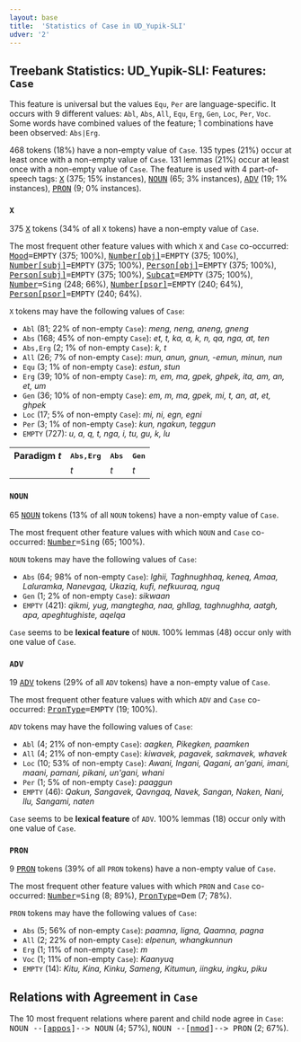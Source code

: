 ```yaml
---
layout: base
title:  'Statistics of Case in UD_Yupik-SLI'
udver: '2'
---
```


## Treebank Statistics: UD_Yupik-SLI: Features: `Case`

This feature is universal but the values `Equ`, `Per` are language-specific.
It occurs with 9 different values: `Abl`, `Abs`, `All`, `Equ`, `Erg`, `Gen`, `Loc`, `Per`, `Voc`.
Some words have combined values of the feature; 1 combinations have been observed: `Abs|Erg`.

468 tokens (18%) have a non-empty value of `Case`.
135 types (21%) occur at least once with a non-empty value of `Case`.
131 lemmas (21%) occur at least once with a non-empty value of `Case`.
The feature is used with 4 part-of-speech tags: <tt><a href="ess_sli-pos-X.html">X</a></tt> (375; 15% instances), <tt><a href="ess_sli-pos-NOUN.html">NOUN</a></tt> (65; 3% instances), <tt><a href="ess_sli-pos-ADV.html">ADV</a></tt> (19; 1% instances), <tt><a href="ess_sli-pos-PRON.html">PRON</a></tt> (9; 0% instances).

### `X`

375 <tt><a href="ess_sli-pos-X.html">X</a></tt> tokens (34% of all `X` tokens) have a non-empty value of `Case`.

The most frequent other feature values with which `X` and `Case` co-occurred: <tt><a href="ess_sli-feat-Mood.html">Mood</a></tt><tt>=EMPTY</tt> (375; 100%), <tt><a href="ess_sli-feat-Number-obj.html">Number[obj]</a></tt><tt>=EMPTY</tt> (375; 100%), <tt><a href="ess_sli-feat-Number-subj.html">Number[subj]</a></tt><tt>=EMPTY</tt> (375; 100%), <tt><a href="ess_sli-feat-Person-obj.html">Person[obj]</a></tt><tt>=EMPTY</tt> (375; 100%), <tt><a href="ess_sli-feat-Person-subj.html">Person[subj]</a></tt><tt>=EMPTY</tt> (375; 100%), <tt><a href="ess_sli-feat-Subcat.html">Subcat</a></tt><tt>=EMPTY</tt> (375; 100%), <tt><a href="ess_sli-feat-Number.html">Number</a></tt><tt>=Sing</tt> (248; 66%), <tt><a href="ess_sli-feat-Number-psor.html">Number[psor]</a></tt><tt>=EMPTY</tt> (240; 64%), <tt><a href="ess_sli-feat-Person-psor.html">Person[psor]</a></tt><tt>=EMPTY</tt> (240; 64%).

`X` tokens may have the following values of `Case`:

* `Abl` (81; 22% of non-empty `Case`): <em>meng, neng, aneng, gneng</em>
* `Abs` (168; 45% of non-empty `Case`): <em>et, t, ka, a, k, n, qa, nga, at, ten</em>
* `Abs,Erg` (2; 1% of non-empty `Case`): <em>k, t</em>
* `All` (26; 7% of non-empty `Case`): <em>mun, anun, gnun, -emun, minun, nun</em>
* `Equ` (3; 1% of non-empty `Case`): <em>estun, stun</em>
* `Erg` (39; 10% of non-empty `Case`): <em>m, em, ma, gpek, ghpek, ita, am, an, et, um</em>
* `Gen` (36; 10% of non-empty `Case`): <em>em, m, ma, gpek, mi, t, an, at, et, ghpek</em>
* `Loc` (17; 5% of non-empty `Case`): <em>mi, ni, egn, egni</em>
* `Per` (3; 1% of non-empty `Case`): <em>kun, ngakun, teggun</em>
* `EMPTY` (727): <em>u, a, q, t, nga, i, tu, gu, k, lu</em>

<table>
  <tr><th>Paradigm <i>t</i></th><th><tt>Abs,Erg</tt></th><th><tt>Abs</tt></th><th><tt>Gen</tt></th></tr>
  <tr><td><tt></tt></td><td><em>t</em></td><td><em>t</em></td><td><em>t</em></td></tr>
</table>

### `NOUN`

65 <tt><a href="ess_sli-pos-NOUN.html">NOUN</a></tt> tokens (13% of all `NOUN` tokens) have a non-empty value of `Case`.

The most frequent other feature values with which `NOUN` and `Case` co-occurred: <tt><a href="ess_sli-feat-Number.html">Number</a></tt><tt>=Sing</tt> (65; 100%).

`NOUN` tokens may have the following values of `Case`:

* `Abs` (64; 98% of non-empty `Case`): <em>lghii, Taghnughhaq, keneq, Amaa, Laluramka, Nanevgaq, Ukaziq, kufi, nefkuuraq, nguq</em>
* `Gen` (1; 2% of non-empty `Case`): <em>sikwaan</em>
* `EMPTY` (421): <em>qikmi, yug, mangtegha, naa, ghllag, taghnughha, aatgh, apa, apeghtughiste, aqelqa</em>

`Case` seems to be **lexical feature** of `NOUN`. 100% lemmas (48) occur only with one value of `Case`.

### `ADV`

19 <tt><a href="ess_sli-pos-ADV.html">ADV</a></tt> tokens (29% of all `ADV` tokens) have a non-empty value of `Case`.

The most frequent other feature values with which `ADV` and `Case` co-occurred: <tt><a href="ess_sli-feat-PronType.html">PronType</a></tt><tt>=EMPTY</tt> (19; 100%).

`ADV` tokens may have the following values of `Case`:

* `Abl` (4; 21% of non-empty `Case`): <em>aagken, Pikegken, paamken</em>
* `All` (4; 21% of non-empty `Case`): <em>kiwavek, pagavek, sakmavek, whavek</em>
* `Loc` (10; 53% of non-empty `Case`): <em>Awani, Ingani, Qagani, an'gani, imani, maani, pamani, pikani, un'gani, whani</em>
* `Per` (1; 5% of non-empty `Case`): <em>paaggun</em>
* `EMPTY` (46): <em>Qakun, Sangavek, Qavngaq, Navek, Sangan, Naken, Nani, llu, Sangami, naten</em>

`Case` seems to be **lexical feature** of `ADV`. 100% lemmas (18) occur only with one value of `Case`.

### `PRON`

9 <tt><a href="ess_sli-pos-PRON.html">PRON</a></tt> tokens (39% of all `PRON` tokens) have a non-empty value of `Case`.

The most frequent other feature values with which `PRON` and `Case` co-occurred: <tt><a href="ess_sli-feat-Number.html">Number</a></tt><tt>=Sing</tt> (8; 89%), <tt><a href="ess_sli-feat-PronType.html">PronType</a></tt><tt>=Dem</tt> (7; 78%).

`PRON` tokens may have the following values of `Case`:

* `Abs` (5; 56% of non-empty `Case`): <em>paamna, Iigna, Qaamna, pagna</em>
* `All` (2; 22% of non-empty `Case`): <em>elpenun, whangkunnun</em>
* `Erg` (1; 11% of non-empty `Case`): <em>m</em>
* `Voc` (1; 11% of non-empty `Case`): <em>Kaanyuq</em>
* `EMPTY` (14): <em>Kitu, Kina, Kinku, Sameng, Kitumun, iingku, ingku, piku</em>

## Relations with Agreement in `Case`

The 10 most frequent relations where parent and child node agree in `Case`:
<tt>NOUN --[<tt><a href="ess_sli-dep-appos.html">appos</a></tt>]--> NOUN</tt> (4; 57%),
<tt>NOUN --[<tt><a href="ess_sli-dep-nmod.html">nmod</a></tt>]--> PRON</tt> (2; 67%).

